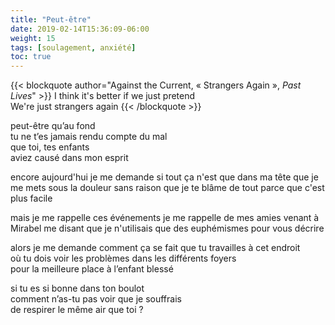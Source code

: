 ```yaml
---
title: "Peut-être"
date: 2019-02-14T15:36:09-06:00
weight: 15
tags: [soulagement, anxiété]
toc: true
---
```


{{< blockquote author="Against the Current, « Strangers Again », *Past Lives*" >}}
I think it's better if we just pretend  
We're just strangers again
{{< /blockquote >}}

peut-être qu’au fond  
tu ne t’es jamais rendu compte du mal  
que toi, tes enfants  
aviez causé dans mon esprit   

encore aujourd'hui
je me demande si tout ça n'est que dans ma tête
que je me mets sous la douleur
sans raison
que je te blâme de tout
parce que c'est plus facile

mais je me rappelle ces événements
je me rappelle de mes amies venant à Mirabel
me disant que je n'utilisais que
des euphémismes
pour vous décrire

alors je me demande comment ça se fait que tu travailles à cet endroit  
où tu dois voir les problèmes dans les différents foyers  
pour la meilleure place à l’enfant blessé  

si tu es si bonne dans ton boulot  
comment n’as-tu pas voir que je souffrais  
de respirer le même air que toi ?